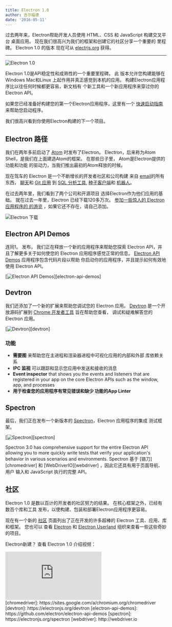 ```yaml
---
title: Electron 1.0
author: 吉尔福德
date: '2016-05-11'
---
```


过去两年来，Electron帮助开发人员使用 HTML、CSS 和 JavaScript 构建交叉平台 桌面应用。 现在我们很高兴为我们的框架和创建它的社区分享一个重要的 里程碑。 Electron 1.0 的版本 现在可从 [electrjs.org](https://electronjs.org) 获得。

---

![Electron 1.0](https://cloud.githubusercontent.com/assets/378023/15007352/315f5eea-1213-11e6-984e-21f5dab31267.png)

Electron 1.0是API稳定性和成熟性的一个重要里程碑。 此 版本允许您构建能够在Windows Mac和Linux 上起作用并真正感觉到本机的应用。 构建Electron应用程序比以往任何时候都更容易，新文档有 个新工具和一个新应用程序来穿过你的 Electron API。

如果您已经准备好构建您的第一个Electron应用程序，这里有一个 [快速启动指南](https://electronjs.org/docs/tutorial/quick-start) 来帮助您启动程序。

我们很高兴看到你使用Electron构建的下一个项目。

## Electron 路径

我们在两年多前启动了 [Atom](https://atom.io) 时发布了Electron。 Electron，后来称为Atom Shell，是我们在上面建造Atom的框架。 在那些日子里， Atom是Electron提供的功能和功能 的驱动力，当我们推出最初的Atom释放的时候。

现在驾车的 Electron 是一个不断增长的开发者社区和公司构建 来自 [email](https://nylas.com)的所有东西， [聊天](https://slack.com)和 [Git 应用](https://www.gitkraken.com) 到 [SQL 分析工具](https://www.wagonhq.com), [种子客户端](https://webtorrent.io/desktop)和 [机器人](https://www.jibo.com)。

在过去两年里，我们看到了两个公司和开源项目 选择Electron作为他们应用的基础。 就在过去一年里，Electron 已经下载120多万次。 [参加一些惊人的 Electron 应用程序的 的游览](https://electronjs.org/apps) ，如果它还不存在，请自己添加。

![Electron 下载](https://cloud.githubusercontent.com/assets/378023/15037731/af7e87e0-12d8-11e6-94e2-117c360d0ac9.png)

## Electron API Demos

连同1。 发布， 我们正在释放一个新的应用程序来帮助您探索 Electron API，并且了解更多关于如何使您的 Electron 应用程序感觉正常的信息。 [Electron API Demos](https://github.com/electron/electron-api-demos) 应用程序包含代码片段以帮助 你启动你的应用程序，并且提示如何有效地使用 Electron API。

[![Electron API Demos](https://cloud.githubusercontent.com/assets/378023/15138216/590acba4-16c9-11e6-863c-bdb0d3ef3eaa.png)][electron-api-demos]

## Devtron

我们还添加了一个新的扩展来帮助您调试您的 Electron 应用。 [Devtron](https://electronjs.org/devtron) 是一个开放源码扩展到 [Chrome 开发者工具](https://developer.chrome.com/devtools) 旨在帮助您查看， 调试和疑难解答您的 Electron 应用。

[![Devtron](https://cloud.githubusercontent.com/assets/378023/15138217/590c8b06-16c9-11e6-8af6-ef96299e85bc.png)][devtron]

### 功能

  * **需要图** 来帮助您在主进程和渲染器进程中可视化应用的内部和外部 库依赖关系
  * **IPC 监视** 可以跟踪和显示您应用中发送和接收的消息
  * **Event inspector** that shows you the events and listeners that are registered in your app on the core Electron APIs such as the window, app, and processes
  * **用于检查您的应用程序有常见错误和缺少 功能的App Linter**

## Spectron

最后，我们正在发布一个新版本的 [Spectron](https://electronjs.org/spectron)，Electron 应用程序的集成 测试框架。

[![Spectron](https://cloud.githubusercontent.com/assets/378023/15138218/590d50c2-16c9-11e6-9b54-2d73729fe189.png)][spectron]

Spectron 3.0 has comprehensive support for the entire Electron API allowing you to more quickly write tests that verify your application's behavior in various scenarios and environments. Spectron 基于 [铬刀][chromedriver] 和 [WebDriverIO][webdriver] ，因此它还具有用于页面导航、用户 输入和 JavaScript 执行的完整 API。

## 社区

Electron 1.0 是数以百计的开发者的社区努力的结果。 在核心框架之外，已经有数百个库和工具 发布，以使构建、包装和部署Electron应用程序更容易。

现在有一个新的 [社区](https://electronjs.org/community) 页面列出了正在开发的许多超棒的 Electron 工具、应用、库和框架。 您也可以 查看 [Electron](https://github.com/electron) 和 [Electron Userland](https://github.com/electron-userland) 组织来查看一些这些奇妙的项目。

Electron新建？ 查看 Electron 1.0 介绍视频：

<div class="video"><iframe src="https://www.youtube.com/embed/8YP_nOCO-4Q?rel=0" frameborder="0" allowfullscreen></iframe></div>
[chromedriver]: https://sites.google.com/a/chromium.org/chromedriver
[devtron]: https://electronjs.org/devtron
[electron-api-demos]: https://github.com/electron/electron-api-demos
[spectron]: https://electronjs.org/spectron
[webdriver]: http://webdriver.io

